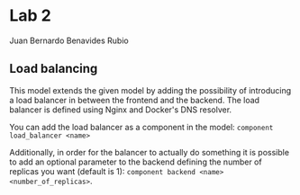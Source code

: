 # Lab 2

Juan Bernardo Benavides Rubio

## Load balancing

This model extends the given model by adding the possibility of introducing a load balancer
in between the frontend and the backend. The load balancer is defined using Nginx and
Docker's DNS resolver.

You can add the load balancer as a component in the model: `component load_balancer <name>`

Additionally, in order for the balancer to actually do something it is possible to add
an optional parameter to the backend defining the number of replicas you want (default is 1):
`component backend <name> <number_of_replicas>`.
